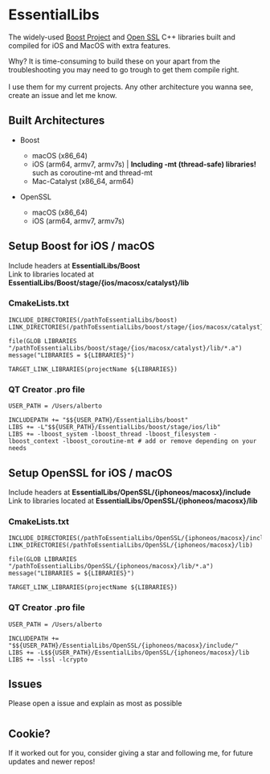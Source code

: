 
# EssentialLibs


The widely-used [Boost Project](https://github.com/boostorg/boost) and [Open SSL](https://github.com/openssl/openssl) C++ libraries built and compiled for iOS and MacOS with extra features.

Why? It is time-consuming to build these on your apart from the troubleshooting you may need to go trough to get them compile right. <br/> <br/>
I use them for my current projects. Any other architecture you wanna see, create an issue and let me know.


## Built Architectures
- Boost
	- macOS (x86_64)
	- iOS (arm64, armv7, armv7s) | <b>Including -mt (thread-safe) libraries!</b> such as coroutine-mt and thread-mt
	- Mac-Catalyst (x86_64, arm64)

- OpenSSL
	- macOS (x86_64)
	- iOS (arm64, armv7, armv7s)

## Setup Boost for iOS / macOS
Include headers at <b>EssentialLibs/Boost</b> <br/>
Link to libraries located at <b>EssentialLibs/Boost/stage/{ios/macosx/catalyst}/lib</b> <br/>

### CmakeLists.txt
    INCLUDE_DIRECTORIES(/pathToEssentialLibs/boost)
    LINK_DIRECTORIES(/pathToEssentialLibs/boost/stage/{ios/macosx/catalyst}/lib)
    
    file(GLOB LIBRARIES "/pathToEssentialLibs/boost/stage/{ios/macosx/catalyst}/lib/*.a")
    message("LIBRARIES = ${LIBRARIES}")

    TARGET_LINK_LIBRARIES(projectName ${LIBRARIES})
    
### QT Creator .pro file
    USER_PATH = /Users/alberto
    
    INCLUDEPATH += "$${USER_PATH}/EssentialLibs/boost"
    LIBS += -L"$${USER_PATH}/EssentialLibs/boost/stage/ios/lib"
    LIBS += -lboost_system -lboost_thread -lboost_filesystem -lboost_context -lboost_coroutine-mt # add or remove depending on your needs

## Setup OpenSSL for iOS / macOS
Include headers at <b>EssentialLibs/OpenSSL/{iphoneos/macosx}/include</b> <br/>
Link to libraries located at <b>EssentialLibs/OpenSSL/{iphoneos/macosx}/lib</b> <br/>

### CmakeLists.txt
    INCLUDE_DIRECTORIES(/pathToEssentialLibs/OpenSSL/{iphoneos/macosx}/include)
    LINK_DIRECTORIES(/pathToEssentialLibs/OpenSSL/{iphoneos/macosx}/lib)
    
    file(GLOB LIBRARIES "/pathToEssentialLibs/OpenSSL/{iphoneos/macosx}/lib/*.a")
    message("LIBRARIES = ${LIBRARIES}")

    TARGET_LINK_LIBRARIES(projectName ${LIBRARIES})
    
### QT Creator .pro file
    USER_PATH = /Users/alberto
    
    INCLUDEPATH += "$${USER_PATH}/EssentialLibs/OpenSSL/{iphoneos/macosx}/include/"
    LIBS += -L$${USER_PATH}/EssentialLibs/OpenSSL/{iphoneos/macosx}/lib
    LIBS += -lssl -lcrypto

## Issues
Please open a issue and explain as most as possible
#
## Cookie?
If it worked out for you, consider giving a star and following me, for future updates and newer repos!
